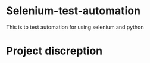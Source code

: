 # Selenium-test-automation
This is to test automation for using selenium and python
# Project discreption
